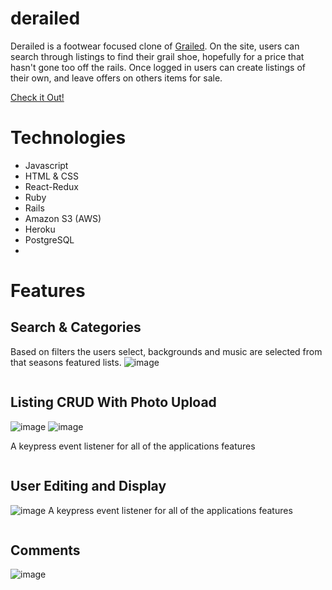 # derailed
Derailed is a footwear focused clone of [Grailed](https://www.grailed.com/). On the site, users can search through listings to find their grail shoe, hopefully for a price that hasn't gone too off the rails. Once logged in users can create listings of their own, and leave offers on others items for sale. 
	
[Check it Out!](https://dk-derailed.herokuapp.com/)

# Technologies
* Javascript
* HTML & CSS
* React-Redux
* Ruby
* Rails
* Amazon S3 (AWS)
* Heroku
* PostgreSQL
* 

# Features
## Search & Categories
Based on filters the users select, backgrounds and music are selected from that seasons featured lists. 
![image](https://user-images.githubusercontent.com/101153713/200686761-46664168-693b-4fd2-b607-e3309f2dc04b.png)


```
```

## Listing CRUD With Photo Upload
![image](https://user-images.githubusercontent.com/101153713/200686996-c99dafb1-c596-47f0-9a05-f07daaae7651.png)
![image](https://user-images.githubusercontent.com/101153713/200687152-229cd808-1b14-4c8e-b143-e38f754a15f1.png)

A keypress event listener for all of the applications features
```
```
## User Editing and Display
![image](https://user-images.githubusercontent.com/101153713/200687541-65feac83-343b-4a6b-a329-91b10cc17803.png)
A keypress event listener for all of the applications features
```
```
## Comments
![image](https://user-images.githubusercontent.com/101153713/200687612-69770134-4721-479d-b48f-13aec5ba3e09.png)



	
